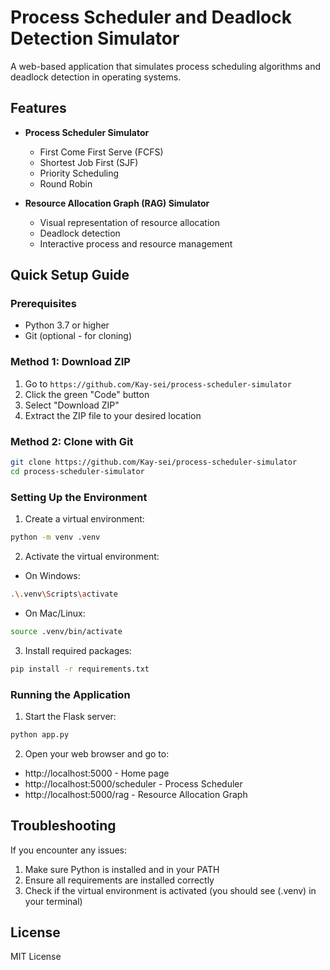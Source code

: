 # Process Scheduler and Deadlock Detection Simulator

A web-based application that simulates process scheduling algorithms and deadlock detection in operating systems.

## Features

- **Process Scheduler Simulator**
  - First Come First Serve (FCFS)
  - Shortest Job First (SJF)
  - Priority Scheduling
  - Round Robin

- **Resource Allocation Graph (RAG) Simulator**
  - Visual representation of resource allocation
  - Deadlock detection
  - Interactive process and resource management

## Quick Setup Guide

### Prerequisites
- Python 3.7 or higher
- Git (optional - for cloning)

### Method 1: Download ZIP
1. Go to `https://github.com/Kay-sei/process-scheduler-simulator`
2. Click the green "Code" button
3. Select "Download ZIP"
4. Extract the ZIP file to your desired location

### Method 2: Clone with Git
```bash
git clone https://github.com/Kay-sei/process-scheduler-simulator
cd process-scheduler-simulator
```

### Setting Up the Environment
1. Create a virtual environment:
```bash
python -m venv .venv
```

2. Activate the virtual environment:
- On Windows:
```bash
.\.venv\Scripts\activate
```
- On Mac/Linux:
```bash
source .venv/bin/activate
```

3. Install required packages:
```bash
pip install -r requirements.txt
```

### Running the Application
1. Start the Flask server:
```bash
python app.py
```

2. Open your web browser and go to:
- http://localhost:5000 - Home page
- http://localhost:5000/scheduler - Process Scheduler
- http://localhost:5000/rag - Resource Allocation Graph

## Troubleshooting
If you encounter any issues:
1. Make sure Python is installed and in your PATH
2. Ensure all requirements are installed correctly
3. Check if the virtual environment is activated (you should see (.venv) in your terminal)

## License

MIT License 